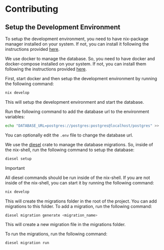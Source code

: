 # Contributing

## Setup the Development Environment

To setup the development environment, you need to have nix-package manager installed on your system. If not, you can install it following the instructions provided [here](https://nixos.org/download.html).

We use docker to manage the database. So, you need to have docker and docker-compose installed on your system. If not, you can install them following the instructions provided [here](https://docs.docker.com/get-docker/).

First, start docker and then setup the development environment by running the following command:

```bash
nix develop
```

This will setup the development environment and start the database.

Run the following command to add the database url to the environment variables:

```bash
echo "DATABASE_URL=postgres://postgres:postgres@localhost/postgres" >> .env
```

You can optionally edit the `.env` file to change the database url.

We use the [diesel](https://diesel.rs/) crate to manage the database migrations. So, inside of the nix-shell, run the following command to setup the database:

```bash
diesel setup
```

> [!IMPORTANT]
> All diesel commands should be run inside of the nix-shell. If you are not inside of the nix-shell, you can start it by running the following command:
>
> ```bash
> nix develop
>```

This will create the migrations folder in the root of the project. You can add migrations to this folder.
To add a migration, run the following command:

```bash
diesel migration generate <migration_name>
```

This will create a new migration file in the migrations folder.

To run the migrations, run the following command:

```bash
diesel migration run
```
